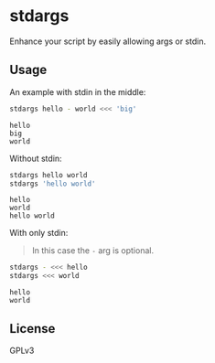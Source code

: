 # stdargs

Enhance your script by easily allowing args or stdin.

## Usage

An example with stdin in the middle:

```bash bash
stdargs hello - world <<< 'big'
```
```
hello
big
world
```

Without stdin:

```bash bash
stdargs hello world
stdargs 'hello world'
```
```
hello
world
hello world
```

With only stdin:

> In this case the `-` arg is optional.

```bash bash
stdargs - <<< hello
stdargs <<< world
```
```
hello
world
```

## License

GPLv3
